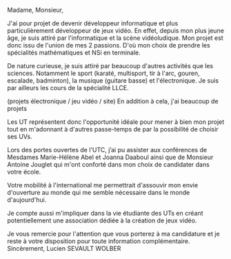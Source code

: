 Madame, Monsieur,

J'ai pour projet de devenir développeur informatique et plus particulièrement développeur de jeux vidéo. En effet, depuis mon plus jeune âge, je suis attiré par l'informatique et la scène vidéoludique. Mon projet est donc issu de l'union de mes 2 passions. D'où mon choix de prendre les spécialités mathématiques et NSi en terminale.

De nature curieuse, je suis attiré par beaucoup d'autres activités que les sciences. Notamment le sport (karaté, multisport, tir à l'arc, gouren, escalade, badminton), la musique (guitare basse) et l'électronique. Je suis par ailleurs les cours de la spécialité LLCE.

(projets électronique / jeu vidéo / site)
En addition à cela, j'ai beaucoup de projets

Les UT représentent donc l'opportunité idéale pour mener à bien mon projet tout en m'adonnant à d'autres passe-temps de par la possibilité de choisir ses UVs.

Lors des portes ouvertes de l'UTC, j’ai pu assister aux conférences de Mesdames Marie-Hélène Abel et Joanna Daaboul ainsi que de Monsieur Antoine Jouglet qui m'ont conforté dans mon choix de candidater dans votre école.

Votre mobilité à l'international me permettrait d'assouvir mon envie d'ouverture au monde qui me semble nécessaire dans le monde d'aujourd'hui.

Je compte aussi m'impliquer dans la vie étudiante des UTs en créant potentiellement une association dédiée à la création de jeux vidéo.

Je vous remercie pour l'attention que vous porterez à ma candidature et je reste à votre disposition pour toute information complémentaire.
Sincèrement,
Lucien SEVAULT WOLBER

